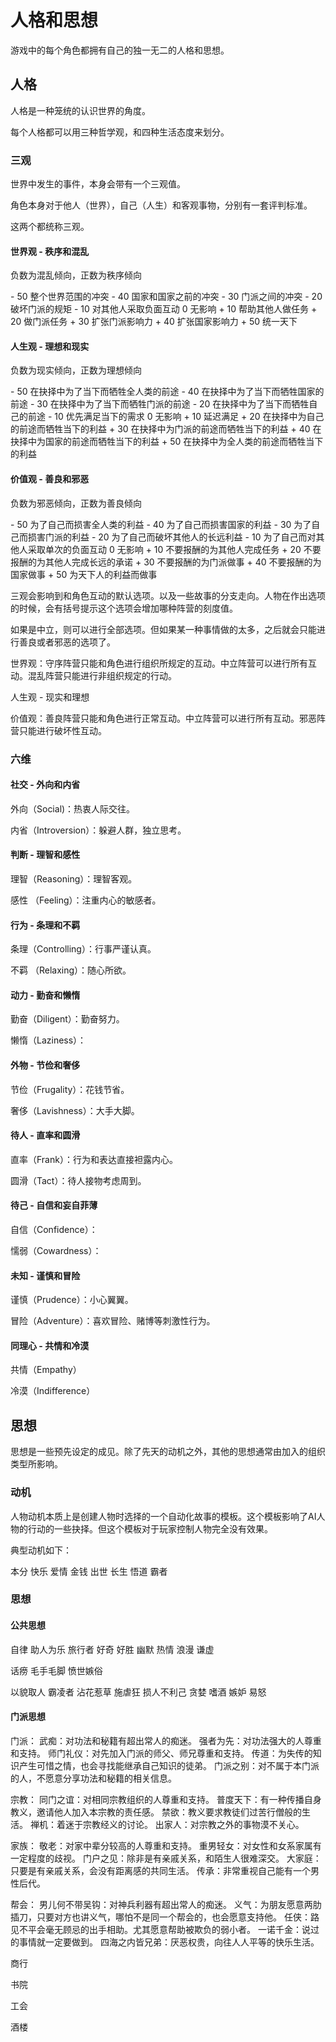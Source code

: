 # 人格和思想

游戏中的每个角色都拥有自己的独一无二的人格和思想。

## 人格

人格是一种笼统的认识世界的角度。

每个人格都可以用三种哲学观，和四种生活态度来划分。

### 三观

世界中发生的事件，本身会带有一个三观值。

角色本身对于他人（世界），自己（人生）和客观事物，分别有一套评判标准。

这两个都统称三观。

#### 世界观 - 秩序和混乱

负数为混乱倾向，正数为秩序倾向

\- 50 整个世界范围的冲突
\- 40 国家和国家之前的冲突
\- 30 门派之间的冲突
\- 20 破坏门派的规矩
\- 10 对其他人采取负面互动
0 无影响
\+ 10 帮助其他人做任务
\+ 20 做门派任务
\+ 30 扩张门派影响力
\+ 40 扩张国家影响力
\+ 50 统一天下

#### 人生观 - 理想和现实

负数为现实倾向，正数为理想倾向

\- 50 在抉择中为了当下而牺牲全人类的前途
\- 40 在抉择中为了当下而牺牲国家的前途
\- 30 在抉择中为了当下而牺牲门派的前途
\- 20 在抉择中为了当下而牺牲自己的前途
\- 10 优先满足当下的需求
0 无影响
\+ 10 延迟满足
\+ 20 在抉择中为自己的前途而牺牲当下的利益
\+ 30 在抉择中为门派的前途而牺牲当下的利益
\+ 40 在抉择中为国家的前途而牺牲当下的利益
\+ 50 在抉择中为全人类的前途而牺牲当下的利益

#### 价值观 - 善良和邪恶

负数为邪恶倾向，正数为善良倾向

\- 50 为了自己而损害全人类的利益
\- 40 为了自己而损害国家的利益
\- 30 为了自己而损害门派的利益
\- 20 为了自己而破坏其他人的长远利益
\- 10 为了自己而对其他人采取单次的负面互动
0 无影响
\+ 10 不要报酬的为其他人完成任务
\+ 20 不要报酬的为其他人完成长远的承诺
\+ 30 不要报酬的为门派做事
\+ 40 不要报酬的为国家做事
\+ 50 为天下人的利益而做事

三观会影响到和角色互动的默认选项。以及一些故事的分支走向。人物在作出选项的时候，会有括号提示这个选项会增加哪种阵营的刻度值。

如果是中立，则可以进行全部选项。但如果某一种事情做的太多，之后就会只能进行善良或者邪恶的选项了。

世界观：守序阵营只能和角色进行组织所规定的互动。中立阵营可以进行所有互动。混乱阵营只能进行非组织规定的行动。

人生观 - 现实和理想

价值观：善良阵营只能和角色进行正常互动。中立阵营可以进行所有互动。邪恶阵营只能进行破坏性互动。

### 六维

#### 社交 - 外向和内省

外向（Social)：热衷人际交往。

内省（Introversion）：躲避人群，独立思考。

#### 判断 - 理智和感性

理智（Reasoning）：理智客观。

感性 （Feeling）：注重内心的敏感者。

#### 行为 - 条理和不羁

条理（Controlling）：行事严谨认真。

不羁 （Relaxing）：随心所欲。

#### 动力 - 勤奋和懒惰

勤奋（Diligent）：勤奋努力。

懒惰（Laziness）：

#### 外物 - 节俭和奢侈

节俭（Frugality）：花钱节省。

奢侈（Lavishness）：大手大脚。

#### 待人 - 直率和圆滑

直率（Frank）：行为和表达直接袒露内心。

圆滑（Tact）：待人接物考虑周到。

#### 待己 - 自信和妄自菲薄

自信（Confidence）：

懦弱（Cowardness）：

#### 未知 - 谨慎和冒险

谨慎（Prudence）：小心翼翼。

冒险（Adventure）：喜欢冒险、赌博等刺激性行为。

#### 同理心 - 共情和冷漠

共情（Empathy）

冷漠（Indifference）

#### 

## 思想

思想是一些预先设定的成见。除了先天的动机之外，其他的思想通常由加入的组织类型所影响。

### 动机

人物动机本质上是创建人物时选择的一个自动化故事的模板。这个模板影响了AI人物的行动的一些抉择。但这个模板对于玩家控制人物完全没有效果。

典型动机如下：

本分
快乐
爱情
金钱
出世
长生
悟道
霸者

### 思想

#### 公共思想

自律
助人为乐
旅行者
好奇
好胜
幽默
热情
浪漫
谦虚

话痨
毛手毛脚
愤世嫉俗

以貌取人
霸凌者
沾花惹草
施虐狂
损人不利己
贪婪
嗜酒
嫉妒
易怒

#### 门派思想

门派：
武痴：对功法和秘籍有超出常人的痴迷。
强者为先：对功法强大的人尊重和支持。
师门礼仪：对先加入门派的师父、师兄尊重和支持。
传道：为失传的知识产生可惜之情，也会寻找能继承自己知识的徒弟。
门派之别：对不属于本门派的人，不愿意分享功法和秘籍的相关信息。

宗教：
同门之谊：对相同宗教组织的人尊重和支持。
普度天下：有一种传播自身教义，邀请他人加入本宗教的责任感。
禁欲：教义要求教徒们过苦行僧般的生活。
禅机：着迷于宗教经义的讨论。
出家人：对宗教之外的事物漠不关心。

家族：
敬老：对家中辈分较高的人尊重和支持。
重男轻女：对女性和女系家属有一定程度的歧视。
门户之见：除非是有亲戚关系，和陌生人很难深交。
大家庭：只要是有亲戚关系，会没有距离感的共同生活。
传承：非常重视自己能有一个男性后代。

帮会：
男儿何不带吴钩：对神兵利器有超出常人的痴迷。
义气：为朋友愿意两肋插刀，只要对方也讲义气，哪怕不是同一个帮会的，也会愿意支持他。
任侠：路见不平会毫无顾忌的出手相助。尤其愿意帮助被欺负的弱小者。
一诺千金：说过的事情就一定要做到。
四海之内皆兄弟：厌恶权贵，向往人人平等的快乐生活。

商行

书院

工会

酒楼
